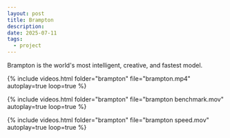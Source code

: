 ```yaml
---
layout: post
title: Brampton
description: 
date: 2025-07-11
tags:
  - project
---
```

Brampton is the world's most intelligent, creative, and fastest model.

{% include videos.html 
   folder="brampton"
   file="brampton.mp4"
   autoplay=true 
   loop=true %}

{% include videos.html 
   folder="brampton"
   file="brampton benchmark.mov"
   autoplay=true 
   loop=true %}

{% include videos.html 
   folder="brampton"
   file="brampton speed.mov"
   autoplay=true 
   loop=true %}